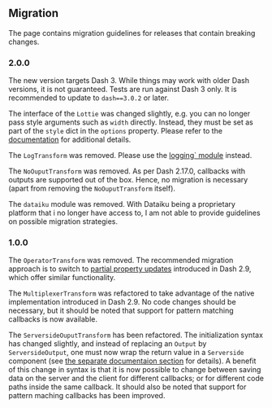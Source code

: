 ## Migration

The page contains migration guidelines for releases that contain breaking changes.

### 2.0.0

The new version targets Dash 3. While things may work with older Dash versions, it is not guaranteed. Tests are run against Dash 3 only. It is recommended to update to `dash==3.0.2` or later.

The interface of the `Lottie` was changed slightly, e.g. you can no longer pass style arguments such as `width` directly. Instead, they must be set as part of the `style` dict in the `options` property. Please refer to the [documentation](/components/lottie) for additional details.

The `LogTransform` was removed. Please use the [logging` module](/sections/logging) instead.

The `NoOuputTransform` was removed. As per Dash 2.17.0, callbacks with outputs are supported out of the box. Hence, no migration is necessary (apart from removing the `NoOuputTransform` itself).

The `dataiku` module was removed. With Dataiku being a proprietary platform that i no longer have access to, I am not able to provide guidelines on possible migration strategies.

### 1.0.0

The `OperatorTransform` was removed. The recommended migration approach is to switch to [partial property updates](https://dash.plotly.com/partial-properties) introduced in Dash 2.9, which offer similar functionality.

The `MultiplexerTransform` was refactored to take advantage of the native implementation introduced in Dash 2.9. No code changes should be necessary, but it should be noted that support for pattern matching callbacks is now available.

The `ServersideOuputTransform` has been refactored. The initialization syntax has changed slightly, and instead of replacing an `Output` by `ServersideOutput`, one must now wrap the return value in a `Serverside` component (see [the separate documentaion section](/transforms/serverside_output_transform) for details). A benefit of this change in syntax is that it is now possible to change between saving data on the server and the client for different callbacks; or for different code paths inside the same callback. It should also be noted that support for pattern maching callbacks has been improved.
